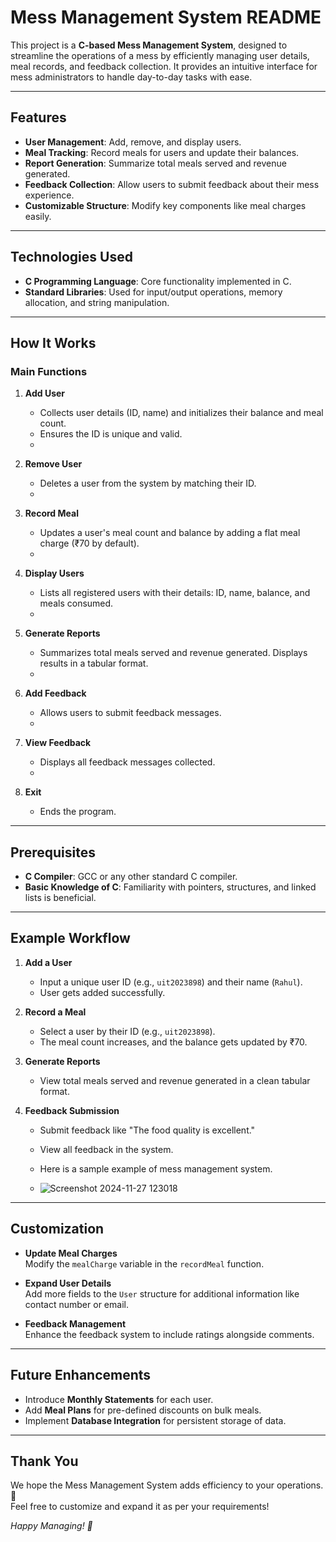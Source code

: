 # Mess Management System README  

This project is a **C-based Mess Management System**, designed to streamline the operations of a mess by efficiently managing user details, meal records, and feedback collection. It provides an intuitive interface for mess administrators to handle day-to-day tasks with ease.  

---

## Features  

- **User Management**: Add, remove, and display users.  
- **Meal Tracking**: Record meals for users and update their balances.  
- **Report Generation**: Summarize total meals served and revenue generated.  
- **Feedback Collection**: Allow users to submit feedback about their mess experience.  
- **Customizable Structure**: Modify key components like meal charges easily.  

---

## Technologies Used  

- **C Programming Language**: Core functionality implemented in C.  
- **Standard Libraries**: Used for input/output operations, memory allocation, and string manipulation.  

---

## How It Works  

### Main Functions  

1. **Add User**  
   - Collects user details (ID, name) and initializes their balance and meal count.  
   - Ensures the ID is unique and valid.
   - 

2. **Remove User**  
   - Deletes a user from the system by matching their ID.
   -  

3. **Record Meal**  
   - Updates a user's meal count and balance by adding a flat meal charge (₹70 by default).
   - 

4. **Display Users**  
   - Lists all registered users with their details: ID, name, balance, and meals consumed.
   - 

5. **Generate Reports**  
   - Summarizes total meals served and revenue generated. Displays results in a tabular format.
   -  

6. **Add Feedback**  
   - Allows users to submit feedback messages.
   -   

7. **View Feedback**  
   - Displays all feedback messages collected.
   - 

8. **Exit**  
   - Ends the program.  

---

## Prerequisites  

- **C Compiler**: GCC or any other standard C compiler.  
- **Basic Knowledge of C**: Familiarity with pointers, structures, and linked lists is beneficial.  

---

## Example Workflow  

1. **Add a User**  
   - Input a unique user ID (e.g., `uit2023898`) and their name (`Rahul`).  
   - User gets added successfully.  

2. **Record a Meal**  
   - Select a user by their ID (e.g., `uit2023898`).  
   - The meal count increases, and the balance gets updated by ₹70.  

3. **Generate Reports**  
   - View total meals served and revenue generated in a clean tabular format.  

4. **Feedback Submission**  
   - Submit feedback like "The food quality is excellent."  
   - View all feedback in the system.
  
   - Here is a sample example of mess management system.
   - ![Screenshot 2024-11-27 123018](https://github.com/user-attachments/assets/8bdfb2bd-9f02-4e8d-bf2c-1950b8811cf7)


---

## Customization  

- **Update Meal Charges**  
  Modify the `mealCharge` variable in the `recordMeal` function.  

- **Expand User Details**  
  Add more fields to the `User` structure for additional information like contact number or email.  

- **Feedback Management**  
  Enhance the feedback system to include ratings alongside comments.  

---

## Future Enhancements  

- Introduce **Monthly Statements** for each user.  
- Add **Meal Plans** for pre-defined discounts on bulk meals.  
- Implement **Database Integration** for persistent storage of data.  

---

## Thank You  

We hope the Mess Management System adds efficiency to your operations. 🚀  
Feel free to customize and expand it as per your requirements!  

*Happy Managing! 🌟*
